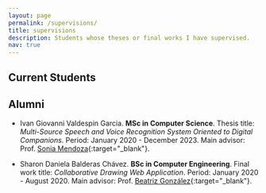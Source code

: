 ```yaml
---
layout: page
permalink: /supervisions/
title: supervisions
description: Students whose theses or final works I have supervised.
nav: true
---
```


## Current Students

## Alumni

- Ivan Giovanni Valdespin Garcia. **MSc in Computer Science**. Thesis title: *Multi-Source Speech and Voice Recognition System Oriented to Digital Companions*. Period: January 2020 - December 2023. Main advisor: Prof. [Sonia Mendoza](http://delta.cs.cinvestav.mx/~smendoza/){:target="_blank"}.

- Sharon Daniela Balderas Chávez. **BSc in Computer Engineering**. Final work title: *Collaborative Drawing Web Application*. Period: January 2020 - August 2020. Main advisor: Prof. [Beatriz González](http://aisii.azc.uam.mx/investigadores/Adriana/){:target="_blank"}.